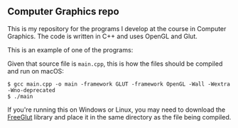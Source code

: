 ## Computer Graphics repo

This is my repository for the programs I develop at the course in Computer Graphics. The code is written in C++ and uses OpenGL and Glut.

This is an example of one of the programs: 


Given that source file is `main.cpp`, this is how the files should be compiled and run on macOS:

```
$ gcc main.cpp -o main -framework GLUT -framework OpenGL -Wall -Wextra -Wno-deprecated
$ ./main
```

If you're running this on Windows or Linux, you may need to download the [FreeGlut](http://freeglut.sourceforge.net) library and place it in the same directory as the file being compiled.